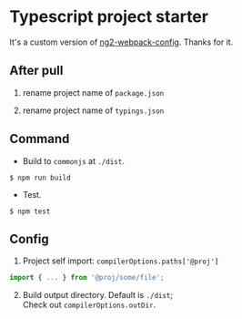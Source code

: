 # Typescript project starter

It's a custom version of [ng2-webpack-config](https://github.com/ng2/ng2-webpack-config). Thanks for it.

## After pull

1. rename project name of `package.json`

2. rename project name of `typings.json`

## Command

- Build to `commonjs` at `./dist`.
```
$ npm run build
```

- Test.
```
$ npm test
```

## Config

1. Project self import: `compilerOptions.paths['@proj']`

```typescript
import { ... } from '@proj/some/file';
```

2. Build output directory. Default is `./dist`;  
   Check out `compilerOptions.outDir`.


